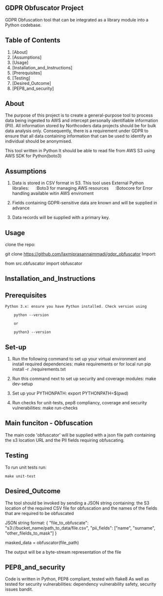 ## GDPR Obfuscator Project
GDPR Obfuscation tool that can be integrated as a library module into a Python codebase.

## Table of Contents
1. [About]
2. [Assumptions]
3. [Usage]
4. [Installation_and_Instructions]
5. [Prerequisites]
6. [Testing] 
7. [Desired_Outcome]
8. [PEP8_and_security]

## About
The purpose of this project is to create a general-purpose tool to process data being ingested to AWS and intercept personally identifiable information (PII). All information stored by Northcoders data projects should be for bulk data analysis only. Consequently, there is a requirement under GDPR to ensure that all data containing information that can be used to identify an individual should be anonymised.

This tool written in Python
It should be able to read file from AWS S3 using AWS SDK for Python(boto3)

## Assumptions 
1. Data is stored in CSV format in S3.
    This tool uses External Python libralies:
        :Boto3 for managing AWS resources
        :Botocore for Error handling available witin AWS enviroment

2. Fields containing GDPR-sensitive data are known and will be supplied in advance

3. Data records will be supplied with a primary key.

## Usage

clone the repo:

git clone https://github.com/laxmiprasannaimmadi/gdpr_obfuscator
Import:

from src.obfuscator import obfuscator


## Installation_and_Instructions

## Prerequisites
    Python 3.x: ensure you have Python installed. Check version using
        
        python --version 
    
        or

        python3 --version 

## Set-up 

1. Run the following command to set up your virtual environment and install required dependencies:
    make requirements
        or
    for local run
        pip install -r ./requirements.txt

2. Run this command next to set up security and coverage modules:
    make dev-setup

3. Set up your PYTHONPATH:
    export PYTHONPATH=$(pwd)

4. Run checks for unit-tests, pep8 compliancy, coverage and security vulnerabilities:
    make run-checks

## Main funciton - Obfuscation

The main code 'obfuscator' will be supplied with a json file path containing the s3 location URL and the PII fields requiring obfuscating. 

## Testing 

To run unit tests run:

    make unit-test

## Desired_Outcome

The tool should be invoked by sending a JSON string containing: 
the S3 location of the required CSV file for obfuscation
and the names of the fields that are required to be obfuscated

JSON string format:
{
"file_to_obfuscate": "s3://bucket_name/path_to_data/file.csv",
"pii_fields": ["name", "surname", "other_filelds_to_mask"]
}

masked_data = obfuscator(file_path)

The output will be a byte-stream representation of the file

## PEP8_and_security

Code is written in Python,
PEP8 compliant, tested with flake8
As well as tested for security vulnerabilities:
dependency vulnerability safety, security issues bandit.